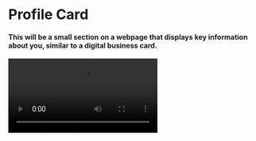 <h1>Profile Card</h1>
<h4>This will be a small section on a webpage that displays key information about you, similar to a digital business card.</h4>
<video src="https://www.loom.com/share/969bd47dd9cf4295a59e8df0964907b6?sid=0ee638c5-a16c-4431-ae41-54aa773f93e6"></video>
